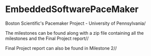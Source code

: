 # EmbeddedSoftwarePaceMaker
Boston Scientific's Pacemaker Project - University of Pennsylvania/

The milestones can be found along with a zip file containing all the milestones and the Final Project report//

Final Project report can also be found in Milestone 2//

